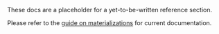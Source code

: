 <Alert type='danger'>

These docs are a placeholder for a yet-to-be-written reference section.

Please refer to the [guide on materializations](materializations) for current documentation.

</Alert>
